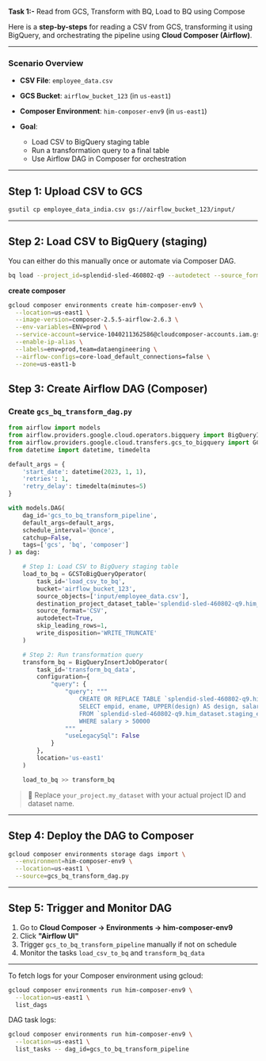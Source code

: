 **Task 1:-** Read from GCS, Transform with BQ, Load to BQ using Compose

Here is a **step-by-steps** for reading a CSV from GCS, transforming it using BigQuery, and orchestrating the pipeline using **Cloud Composer (Airflow)**.

---

### Scenario Overview

* **CSV File**: `employee_data.csv`
* **GCS Bucket**: `airflow_bucket_123` (in `us-east1`)
* **Composer Environment**: `him-composer-env9` (in `us-east1`)
* **Goal**:

  * Load CSV to BigQuery staging table
  * Run a transformation query to a final table
  * Use Airflow DAG in Composer for orchestration

---

## Step 1: Upload CSV to GCS

```bash
gsutil cp employee_data_india.csv gs://airflow_bucket_123/input/
```

---

## Step 2: Load CSV to BigQuery (staging)

You can either do this manually once or automate via Composer DAG.

```bash
bq load --project_id=splendid-sled-460802-q9 --autodetect --source_format=CSV splendid-sled-460802-q9:him_dataset.staging_employees gs://airflow_bucket_123/input/employee_data.csv
```

**create composer**  
```bash
gcloud composer environments create him-composer-env9 \
  --location=us-east1 \
  --image-version=composer-2.5.5-airflow-2.6.3 \
  --env-variables=ENV=prod \
  --service-account=service-1040211362586@cloudcomposer-accounts.iam.gserviceaccount.com \
  --enable-ip-alias \
  --labels=env=prod,team=dataengineering \
  --airflow-configs=core-load_default_connections=false \
  --zone=us-east1-b
```

## Step 3: Create Airflow DAG (Composer)

### Create `gcs_bq_transform_dag.py`

```python
from airflow import models
from airflow.providers.google.cloud.operators.bigquery import BigQueryInsertJobOperator
from airflow.providers.google.cloud.transfers.gcs_to_bigquery import GCSToBigQueryOperator
from datetime import datetime, timedelta

default_args = {
    'start_date': datetime(2023, 1, 1),
    'retries': 1,
    'retry_delay': timedelta(minutes=5)
}

with models.DAG(
    dag_id='gcs_to_bq_transform_pipeline',
    default_args=default_args,
    schedule_interval='@once',
    catchup=False,
    tags=['gcs', 'bq', 'composer']
) as dag:

    # Step 1: Load CSV to BigQuery staging table
    load_to_bq = GCSToBigQueryOperator(
        task_id='load_csv_to_bq',
        bucket='airflow_bucket_123',
        source_objects=['input/employee_data.csv'],
        destination_project_dataset_table='splendid-sled-460802-q9.him_dataset.staging_employees',
        source_format='CSV',
        autodetect=True,
        skip_leading_rows=1,
        write_disposition='WRITE_TRUNCATE'
    )

    # Step 2: Run transformation query
    transform_bq = BigQueryInsertJobOperator(
        task_id='transform_bq_data',
        configuration={
            "query": {
                "query": """
                    CREATE OR REPLACE TABLE `splendid-sled-460802-q9.him_dataset.final_employees` AS
                    SELECT empid, ename, UPPER(design) AS design, salary, city, state
                    FROM `splendid-sled-460802-q9.him_dataset.staging_employees`
                    WHERE salary > 50000
                """ ,
                "useLegacySql": False
            }
        },
        location='us-east1'
    )

    load_to_bq >> transform_bq

```

> 🔄 Replace `your_project.my_dataset` with your actual project ID and dataset name.

---

## Step 4: Deploy the DAG to Composer

```bash
gcloud composer environments storage dags import \
  --environment=him-composer-env9 \
  --location=us-east1 \
  --source=gcs_bq_transform_dag.py
```

---

## Step 5: Trigger and Monitor DAG

1. Go to **Cloud Composer → Environments → him-composer-env9**
2. Click **"Airflow UI"**
3. Trigger `gcs_to_bq_transform_pipeline` manually if not on schedule
4. Monitor the tasks `load_csv_to_bq` and `transform_bq_data`

---

To fetch logs for your Composer environment using gcloud:
```bash
gcloud composer environments run him-composer-env9 \
  --location=us-east1 \
  list_dags
```
DAG task logs:
```bash
gcloud composer environments run him-composer-env9 \
  --location=us-east1 \
  list_tasks -- dag_id=gcs_to_bq_transform_pipeline
```

